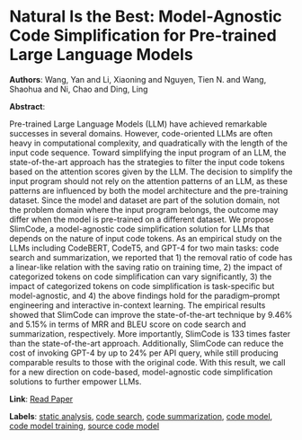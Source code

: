 # Natural Is the Best: Model-Agnostic Code Simplification for Pre-trained Large Language Models

**Authors**: Wang, Yan and Li, Xiaoning and Nguyen, Tien N. and Wang, Shaohua and Ni, Chao and Ding, Ling

**Abstract**:

Pre-trained Large Language Models (LLM) have achieved remarkable successes in several domains. However, code-oriented LLMs are often heavy in computational complexity, and quadratically with the length of the input code sequence. Toward simplifying the input program of an LLM, the state-of-the-art approach has the strategies to filter the input code tokens based on the attention scores given by the LLM. The decision to simplify the input program should not rely on the attention patterns of an LLM, as these patterns are influenced by both the model architecture and the pre-training dataset. Since the model and dataset are part of the solution domain, not the problem domain where the input program belongs, the outcome may differ when the model is pre-trained on a different dataset. We propose SlimCode, a model-agnostic code simplification solution for LLMs that depends on the nature of input code tokens. As an empirical study on the LLMs including CodeBERT, CodeT5, and GPT-4 for two main tasks: code search and summarization, we reported that 1) the removal ratio of code has a linear-like relation with the saving ratio on training time, 2) the impact of categorized tokens on code simplification can vary significantly, 3) the impact of categorized tokens on code simplification is task-specific but model-agnostic, and 4) the above findings hold for the paradigm–prompt engineering and interactive in-context learning. The empirical results showed that SlimCode can improve the state-of-the-art technique by 9.46\% and 5.15\% in terms of MRR and BLEU score on code search and summarization, respectively. More importantly, SlimCode is 133 times faster than the state-of-the-art approach. Additionally, SlimCode can reduce the cost of invoking GPT-4 by up to 24\% per API query, while still producing comparable results to those with the original code. With this result, we call for a new direction on code-based, model-agnostic code simplification solutions to further empower LLMs.

**Link**: [Read Paper](https://doi.org/10.1145/3643753)

**Labels**: [static analysis](../../labels/static_analysis.md), [code search](../../labels/code_search.md), [code summarization](../../labels/code_summarization.md), [code model](../../labels/code_model.md), [code model training](../../labels/code_model_training.md), [source code model](../../labels/source_code_model.md)
